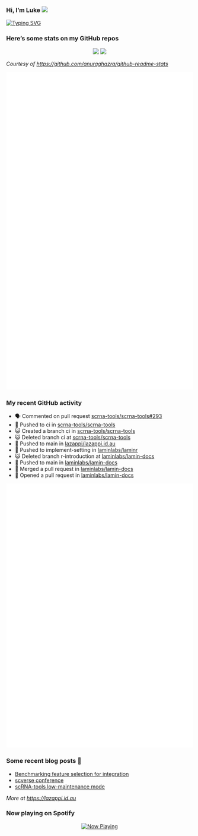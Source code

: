 
<!-- README.md is generated from README.Rmd. Please edit that file -->

### Hi, I’m Luke <img src="https://raw.githubusercontent.com/MartinHeinz/MartinHeinz/master/wave.gif" width="30px">

<!-- Customise this at https://readme-typing-svg.demolab.com -->

[![Typing
SVG](https://readme-typing-svg.demolab.com?font=Fira+Code&duration=3000&pause=200&color=9D24F7&center=true&random=true&width=435&lines=Data+scientist;Bioinformatician;Package+developer;Workflow+engineer)](https://git.io/typing-svg)

<!--
**lazappi/lazappi** is a ✨ _special_ ✨ repository because its `README.md` (this file) appears on your GitHub profile.
&#10;Here are some ideas to get you started:
&#10;- 🔭 I’m currently working on ...
- 🌱 I’m currently learning ...
- 👯 I’m looking to collaborate on ...
- 🤔 I’m looking for help with ...
- 💬 Ask me about ...
- 📫 How to reach me: ...
- 😄 Pronouns: ...
- ⚡ Fun fact: ...
-->

### Here’s some stats on my GitHub repos

<p align="center">
<img src="https://github-readme-stats.vercel.app/api?username=lazappi&count_private=true&show_icons=true&theme=buefy&hide_title=True">
<img src="https://github-readme-stats.vercel.app/api/top-langs/?username=lazappi&hide=html&theme=buefy&layout=compact">
</p>

*Courtesy of <https://github.com/anuraghazra/github-readme-stats>*

<p align="center" style="width:100%;">
<img src="https://github.com/lazappi/lazappi/raw/main/github-intro.svg">
</p>

### My recent GitHub activity

- 🗣 Commented on pull request
  [scrna-tools/scrna-tools#293](https://github.com/scrna-tools/scrna-tools#293)
- 📨 Pushed to ci in
  [scrna-tools/scrna-tools](https://github.com/scrna-tools/scrna-tools)
- 😺 Created a branch ci in
  [scrna-tools/scrna-tools](https://github.com/scrna-tools/scrna-tools)
- 😺 Deleted branch ci at
  [scrna-tools/scrna-tools](https://github.com/scrna-tools/scrna-tools)
- 📨 Pushed to main in
  [lazappi/lazappi.id.au](https://github.com/lazappi/lazappi.id.au)
- 📨 Pushed to implement-setting in
  [laminlabs/laminr](https://github.com/laminlabs/laminr)
- 😺 Deleted branch r-introduction at
  [laminlabs/lamin-docs](https://github.com/laminlabs/lamin-docs)
- 📨 Pushed to main in
  [laminlabs/lamin-docs](https://github.com/laminlabs/lamin-docs)
- 🎉 Merged a pull request in
  [laminlabs/lamin-docs](https://github.com/laminlabs/lamin-docs)
- 🤔 Opened a pull request in
  [laminlabs/lamin-docs](https://github.com/laminlabs/lamin-docs)

<p align="center" style="width:100%;">
<img src="https://github.com/lazappi/lazappi/raw/main/github-status.svg">
</p>

### Some recent blog posts 📝

- [Benchmarking feature selection for
  integration](https://lazappi.id.au/posts/2025-03-15-feature-selection-benchmark/)
- [scverse
  conference](https://lazappi.id.au/posts/2024-09-15-scverse-conference/)
- [scRNA-tools low-maintenance
  mode](https://lazappi.id.au/posts/2024-03-04-scRNAtools-low-maintenance/)

*More at <https://lazappi.id.au>*

### Now playing on Spotify

<p align="center">
<a href="https://now-playing-profile.lazappi.vercel.app/now-playing?open">
<img src="https://now-playing-profile.lazappi.vercel.app/now-playing" width="256" height="64" alt="Now Playing">
</a>
</p>
